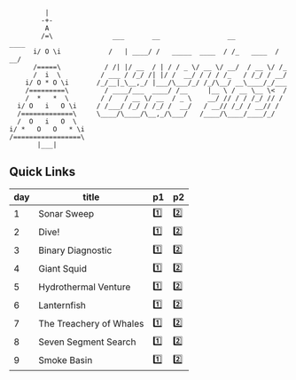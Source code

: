 ```
         |
        -+-
         A
        /=\               ___       __                 __           ____
      i/ O \i            /   | ____/ /   _____  ____  / /_   ____  / __/
      /=====\           / /| |/ __  / | / / _ \/ __ \/ __/  / __ \/ /_
      /  i  \          / ___ / /_/ /| |/ /  __/ / / / /_   / /_/ / __/
    i/ O * O \i       /_/__|_\__,_/ |___/\___/_/ /_/\__/ __\____/_/___
    /=========\         / ____/___  ____/ /__     |__ \ / __ \__ \<  /
    /  *   *  \        / /   / __ \/ __  / _ \    __/ // / / /_/ // /
  i/ O   i   O \i     / /___/ /_/ / /_/ /  __/   / __// /_/ / __// /
  /=============\     \____/\____/\__,_/\___/   /____/\____/____/_/
  /  O   i   O  \
i/ *   O   O   * \i
/=================\
       |___|
```

## Quick Links

| day | title | p1 | p2 |
| --- | --- | --- | --- |
| 1   | Sonar Sweep             | [1️⃣](day-01/1.litcoffee)         | [2️⃣](day-01/2.litcoffee)         |
| 2   | Dive!                   | [1️⃣](day-02/1.litcoffee)         | [2️⃣](day-02/2.litcoffee)         |
| 3   | Binary Diagnostic       | [1️⃣](day-03/1.litcoffee)         | [2️⃣](day-03/2.litcoffee)         |
| 4   | Giant Squid             | [1️⃣](day-04/1.litcoffee)         | [2️⃣](day-04/2.litcoffee)         |
| 5   | Hydrothermal Venture    | [1️⃣](day-05/1.litcoffee)         | [2️⃣](day-05/2.litcoffee)         |
| 6   | Lanternfish             | [1️⃣](day-06/1.litcoffee)         | [2️⃣](day-06/2.litcoffee)         |
| 7   | The Treachery of Whales | [1️⃣](day-07/1.litcoffee)         | [2️⃣](day-07/2.litcoffee)         |
| 8   | Seven Segment Search    | [1️⃣](day-08/1.litcoffee)         | [2️⃣](day-08/2.litcoffee)         |
| 9   | Smoke Basin             | [1️⃣](day-09/1.litcoffee)         | [2️⃣](day-09/2.litcoffee)         |
